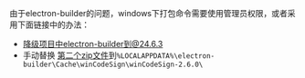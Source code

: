 由于electron-builder的问题，windows下打包命令需要使用管理员权限，或者采用下面链接中的办法：
- 降级项目中electron-builder到@24.6.3
- 手动替换 [第二个zip文件](https://github.com/electron-userland/electron-builder-binaries/releases/tag/winCodeSign-2.6.0)到`%LOCALAPPDATA%\electron-builder\Cache\winCodeSign\winCodeSign-2.6.0\`

